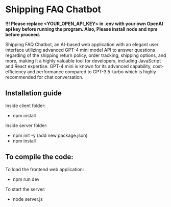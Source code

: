 # Shipping FAQ Chatbot 

**!!! Please replace <YOUR_OPEN_API_KEY> in .env with your own OpenAI api key before running the program. Also, Please install node and npm before proceed.**

Shipping FAQ Chatbot, an AI-based web application with an elegant user interface utilizing advanced GPT-4 mini model API to answer questions regarding of the shipping return policy, order tracking, shipping options, and more, making it a highly valuable tool for developers, including JavaScript and React expertise. GPT-4 mini is known for its advanced capability, cost-efficiency and performance compared to GPT-3.5-turbo which is highly recommended for chat conversation.


## Installation guide
Inside client folder:
- npm install

Inside server folder:
- npm init -y   (add new package.json)
- npm install 

## To compile the code:
To load the frontend web application:
- npm run dev

To start the server:
- node server.js


